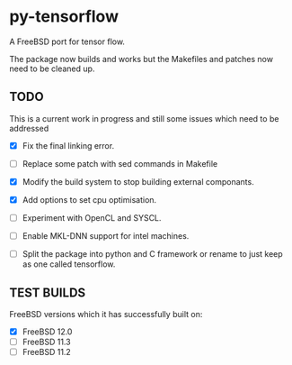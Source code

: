 # py-tensorflow
A FreeBSD port for tensor flow.


The package now builds and works but the Makefiles and patches now need to be cleaned up.

## TODO

This is a current work in progress and still some issues which need to be addressed

- [x] Fix the final linking error.

- [ ] Replace some patch with sed commands in Makefile

- [x] Modify the build system to stop building external componants.

- [x] Add options to set cpu optimisation.

- [ ] Experiment with OpenCL and SYSCL.

- [ ] Enable MKL-DNN support for intel machines.

- [ ] Split the package into python and C framework or rename to just keep as one called tensorflow.

## TEST BUILDS

FreeBSD versions which it has successfully built on:

- [x] FreeBSD 12.0
- [ ] FreeBSD 11.3
- [ ] FreeBSD 11.2
